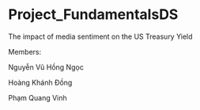 # Project_FundamentalsDS
The impact of media sentiment on the US Treasury Yield

Members:

Nguyễn Vũ Hồng Ngọc

Hoàng Khánh Đồng 

Phạm Quang Vinh
